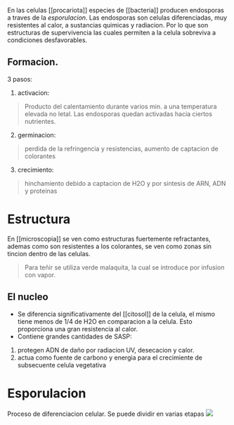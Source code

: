 En las celulas [[procariota]] especies de [[bacteria]] producen endosporas a traves de la *esporulacion*. 
Las endosporas son celulas diferenciadas, muy resistentes al calor, a sustancias quimicas y radiacion. Por lo que son estructuras de supervivencia las cuales permiten a la celula sobreviva a condiciones desfavorables.

## Formacion.
3 pasos:
1. activacion:
>Producto del calentamiento durante varios min. a una temperatura elevada no letal. Las endosporas quedan activadas hacia ciertos nutrientes.
2. germinacion: 
>perdida de la refringencia y resistencias, aumento de captacion de colorantes 
3. crecimiento:
>hinchamiento debido a captacion de H2O y por sintesis de ARN, ADN y proteinas

# Estructura
En [[microscopia]] se ven como estructuras fuertemente refractantes, ademas como son resistentes a los colorantes, se ven como zonas sin tincion dentro de las celulas.
 >Para teñir se utiliza verde malaquita, la cual se introduce por infusion con vapor.
 
## El nucleo 
 - Se diferencia significativamente del [[citosol]] de la celula, el mismo tiene menos de 1/4 de H2O en comparacion a la celula. Esto proporciona una gran resistencia al calor.
- Contiene grandes cantidades de SASP:
 1. protegen ADN de daño por radiacion UV, desecacion y calor.
 2. actua como fuente de carbono y energia para el crecimiente de subsecuente celula vegetativa

# Esporulacion
Proceso de diferenciacion celular. Se puede dividir en varias etapas 
![](https://i.imgur.com/AjO2at4.jpg)

